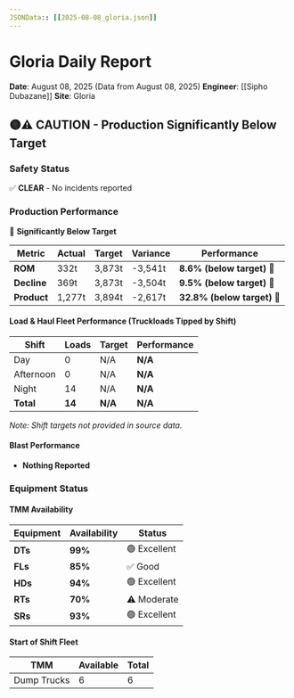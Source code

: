 ```yaml
---
JSONData:: [[2025-08-08_gloria.json]]
---
```


# Gloria Daily Report
**Date**: August 08, 2025 (Data from August 08, 2025)
**Engineer**: [[Sipho Dubazane]]
**Site**: Gloria

## 🟡⚠️ CAUTION - Production Significantly Below Target

### Safety Status
✅ **CLEAR** - No incidents reported

### Production Performance
🔴 **Significantly Below Target**

| Metric | Actual | Target | Variance | Performance |
|--------|--------|--------|----------|-------------|
| **ROM** | 332t | 3,873t | -3,541t | **8.6% (below target)** 🔴 |
| **Decline** | 369t | 3,873t | -3,504t | **9.5% (below target)** 🔴 |
| **Product** | 1,277t | 3,894t | -2,617t | **32.8% (below target)** 🔴 |

#### Load & Haul Fleet Performance (Truckloads Tipped by Shift)
| Shift | Loads | Target | Performance |
|-------|-------|--------|-------------|
| Day | 0 | N/A | **N/A** |
| Afternoon | 0 | N/A | **N/A** |
| Night | 14 | N/A | **N/A** |
| **Total** | **14** | **N/A** | **N/A** |

*Note: Shift targets not provided in source data.*

#### Blast Performance
- **Nothing Reported**

### Equipment Status

#### TMM Availability
| Equipment | Availability | Status |
|-----------|-------------|---------|
| **DTs** | **99%** | 🟢 Excellent |
| **FLs** | **85%** | ✅ Good |
| **HDs** | **94%** | 🟢 Excellent |
| **RTs** | **70%** | ⚠️ Moderate |
| **SRs** | **93%** | 🟢 Excellent |

#### Start of Shift Fleet
| TMM | Available | Total |
|---|---|---|
| Dump Trucks | 6 | 6 |
